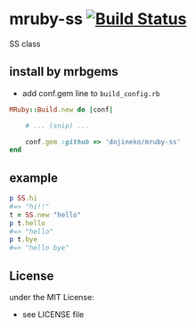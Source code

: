 # mruby-ss   [![Build Status](https://travis-ci.org/dojineko/mruby-ss.svg?branch=master)](https://travis-ci.org/dojineko/mruby-ss)
SS class
## install by mrbgems
- add conf.gem line to `build_config.rb`

```ruby
MRuby::Build.new do |conf|

    # ... (snip) ...

    conf.gem :github => 'dojineko/mruby-ss'
end
```
## example
```ruby
p SS.hi
#=> "hi!!"
t = SS.new "hello"
p t.hello
#=> "hello"
p t.bye
#=> "hello bye"
```

## License
under the MIT License:
- see LICENSE file
